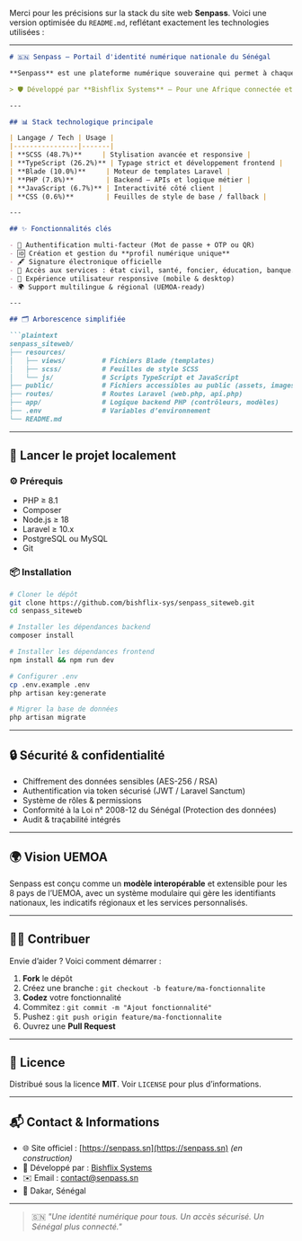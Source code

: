Merci pour les précisions sur la stack du site web **Senpass**. Voici une version optimisée du `README.md`, reflétant exactement les technologies utilisées :

---

````markdown
# 🇸🇳 Senpass – Portail d'identité numérique nationale du Sénégal

**Senpass** est une plateforme numérique souveraine qui permet à chaque citoyen sénégalais d’accéder de manière simple, rapide et sécurisée à une multitude de services administratifs et privés à travers une seule identité numérique.

> 🛡️ Développé par **Bishflix Systems** – Pour une Afrique connectée et souveraine.

---

## 📊 Stack technologique principale

| Langage / Tech | Usage |
|----------------|-------|
| **SCSS (48.7%)**     | Stylisation avancée et responsive |
| **TypeScript (26.2%)** | Typage strict et développement frontend |
| **Blade (10.0%)**     | Moteur de templates Laravel |
| **PHP (7.8%)**        | Backend – APIs et logique métier |
| **JavaScript (6.7%)** | Interactivité côté client |
| **CSS (0.6%)**        | Feuilles de style de base / fallback |

---

## ✨ Fonctionnalités clés

- 🔐 Authentification multi-facteur (Mot de passe + OTP ou QR)
- 🆔 Création et gestion du **profil numérique unique**
- 🖋️ Signature électronique officielle
- 📑 Accès aux services : état civil, santé, foncier, éducation, banque...
- 📱 Expérience utilisateur responsive (mobile & desktop)
- 🌍 Support multilingue & régional (UEMOA-ready)

---

## 🗂️ Arborescence simplifiée

```plaintext
senpass_siteweb/
├── resources/
│   ├── views/         # Fichiers Blade (templates)
│   ├── scss/          # Feuilles de style SCSS
│   └── js/            # Scripts TypeScript et JavaScript
├── public/            # Fichiers accessibles au public (assets, images)
├── routes/            # Routes Laravel (web.php, api.php)
├── app/               # Logique backend PHP (contrôleurs, modèles)
├── .env               # Variables d’environnement
└── README.md
````

---

## 🚀 Lancer le projet localement

### ⚙️ Prérequis

* PHP ≥ 8.1
* Composer
* Node.js ≥ 18
* Laravel ≥ 10.x
* PostgreSQL ou MySQL
* Git

### 📦 Installation

```bash
# Cloner le dépôt
git clone https://github.com/bishflix-sys/senpass_siteweb.git
cd senpass_siteweb

# Installer les dépendances backend
composer install

# Installer les dépendances frontend
npm install && npm run dev

# Configurer .env
cp .env.example .env
php artisan key:generate

# Migrer la base de données
php artisan migrate
```

---

## 🔒 Sécurité & confidentialité

* Chiffrement des données sensibles (AES-256 / RSA)
* Authentification via token sécurisé (JWT / Laravel Sanctum)
* Système de rôles & permissions
* Conformité à la Loi n° 2008-12 du Sénégal (Protection des données)
* Audit & traçabilité intégrés

---

## 🌍 Vision UEMOA

Senpass est conçu comme un **modèle interopérable** et extensible pour les 8 pays de l’UEMOA, avec un système modulaire qui gère les identifiants nationaux, les indicatifs régionaux et les services personnalisés.

---

## 🧑‍💻 Contribuer

Envie d’aider ? Voici comment démarrer :

1. **Fork** le dépôt
2. Créez une branche : `git checkout -b feature/ma-fonctionnalite`
3. **Codez** votre fonctionnalité
4. Commitez : `git commit -m "Ajout fonctionnalité"`
5. Pushez : `git push origin feature/ma-fonctionnalite`
6. Ouvrez une **Pull Request**

---

## 📄 Licence

Distribué sous la licence **MIT**. Voir `LICENSE` pour plus d’informations.

---

## 📬 Contact & Informations

* 🌐 Site officiel : [https://senpass.sn](https://senpass.sn) *(en construction)*
* 🏢 Développé par : [Bishflix Systems](https://bishflix.com)
* ✉️ Email : [contact@senpass.sn](mailto:contact@senpass.sn)
* 📍 Dakar, Sénégal

---

> 🇸🇳 *"Une identité numérique pour tous. Un accès sécurisé. Un Sénégal plus connecté."*

```

```
